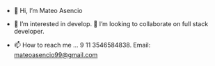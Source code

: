 - 👋 Hi, I’m Mateo Asencio

- 👀 I’m interested in develop.
💞️ I’m looking to collaborate on full stack developer.
- 📫 How to reach me ... 9 11 3546584838. Email: mateoasencio99@gmail.com

<!---
mateoasencio99/mateoasencio99 is a ✨ special ✨ repository because its `README.md` (this file) appears on your GitHub profile.
You can click the Preview link to take a look at your changes.
--->
